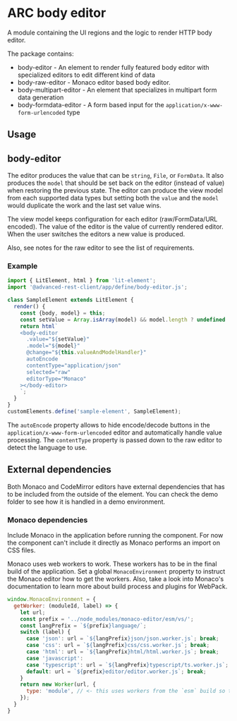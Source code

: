 # ARC body editor

A module containing the UI regions and the logic to render HTTP body editor.

The package contains:

- body-editor - An element to render fully featured body editor with specialized editors to edit different kind of data
- body-raw-editor - Monaco editor based body editor.
- body-multipart-editor - An element that specializes in multipart form data generation
- body-formdata-editor - A form based input for the `application/x-www-form-urlencoded` type

## Usage

## body-editor

The editor produces the value that can be `string`, `File`, or `FormData`. It also produces the `model` that should be set back on the editor (instead of value) when restoring the previous state.
The editor can produce the view model from each supported data types but setting both the `value` and the `model` would duplicate the work and the last set value wins.

The view model keeps configuration for each editor (raw/FormData/URL encoded). The value of the editor is the value of currently rendered editor. When the user switches the editors a new value is produced.

Also, see notes for the raw editor to see the list of requirements.

### Example

```js
import { LitElement, html } from 'lit-element';
import '@advanced-rest-client/app/define/body-editor.js';

class SampleElement extends LitElement {
  render() {
    const {body, model} = this;
    const setValue = Array.isArray(model) && model.length ? undefined : body;
    return html`
    <body-editor
      .value="${setValue}"
      .model="${model}"
      @change="${this.valueAndModelHandler}"
      autoEncode
      contentType="application/json"
      selected="raw"
      editorType="Monaco"
    ></body-editor>
    `;
  }
}
customElements.define('sample-element', SampleElement);
```

The `autoEncode` property allows to hide encode/decode buttons in the `application/x-www-form-urlencoded` editor and automatically handle value processing. The `contentType` property is passed down to the raw editor
to detect the language to use.

## External dependencies

Both Monaco and CodeMirror editors have external dependencies that has to be included from the outside of the element. You can check the demo folder to see how it is handled in a demo environment.

### Monaco dependencies

Include Monaco in the application before running the component. For now the component can't include it directly as Monaco performs an import on CSS files.

Monaco uses web workers to work. These workers has to be in the final build of the application. Set a global `MonacoEnvironment` property to instruct the Monaco editor how to get the workers. Also, take a look into Monaco's documentation to learn more about build process and plugins for WebPack.

```javascript
window.MonacoEnvironment = {
  getWorker: (moduleId, label) => {
    let url;
    const prefix = '../node_modules/monaco-editor/esm/vs/';
    const langPrefix = `${prefix}language/`;
    switch (label) {
      case 'json': url = `${langPrefix}json/json.worker.js`; break;
      case 'css': url = `${langPrefix}css/css.worker.js`; break;
      case 'html': url = `${langPrefix}html/html.worker.js`; break;
      case 'javascript':
      case 'typescript': url = `${langPrefix}typescript/ts.worker.js`; break;
      default: url = `${prefix}editor/editor.worker.js`; break;
    }
    return new Worker(url, {
      type: 'module', // <- this uses workers from the `esm` build so the web worker must handle modules properly.
    });
  }
}
```
